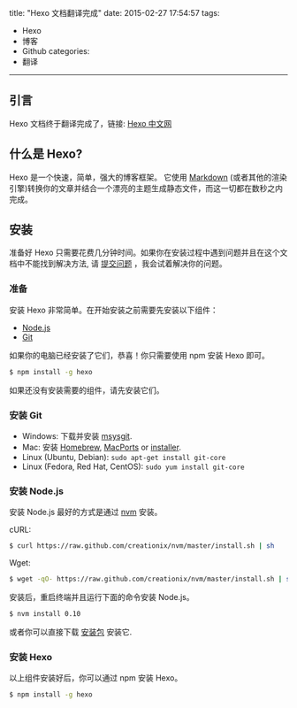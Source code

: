 title: "Hexo 文档翻译完成"
date: 2015-02-27 17:54:57
tags:
- Hexo
- 博客
- Github
categories: 
- 翻译

---

## 引言

Hexo 文档终于翻译完成了，链接: [Hexo 中文网](http://www.liuzhixiang.com/hexo_site_cn/)

## 什么是 Hexo?

Hexo 是一个快速，简单，强大的博客框架。 它使用 [Markdown](http://daringfireball.net/projects/markdown/)  (或者其他的渲染引擎)转换你的文章并结合一个漂亮的主题生成静态文件，而这一切都在数秒之内完成。

## 安装

准备好 Hexo 只需要花费几分钟时间。如果你在安装过程中遇到问题并且在这个文档中不能找到解决方法, 请 [提交问题](https://github.com/hexojs/hexo/issues) ，我会试着解决你的问题。

### 准备

安装 Hexo 非常简单。在开始安装之前需要先安装以下组件：

- [Node.js](http://nodejs.org/)
- [Git](http://git-scm.com/)

如果你的电脑已经安装了它们，恭喜！你只需要使用 npm 安装 Hexo 即可。

``` bash
$ npm install -g hexo
```

如果还没有安装需要的组件，请先安装它们。

### 安装 Git

- Windows: 下载并安装 [msysgit](http://code.google.com/p/msysgit/).
- Mac: 安装 [Homebrew](http://mxcl.github.com/homebrew/), [MacPorts](http://www.macports.org/) or [installer](http://code.google.com/p/git-osx-installer/).
- Linux (Ubuntu, Debian): `sudo apt-get install git-core`
- Linux (Fedora, Red Hat, CentOS): `sudo yum install git-core`

### 安装 Node.js

安装 Node.js 最好的方式是通过 [nvm](https://github.com/creationix/nvm) 安装。

cURL:

``` bash
$ curl https://raw.github.com/creationix/nvm/master/install.sh | sh
```

Wget:

``` bash
$ wget -qO- https://raw.github.com/creationix/nvm/master/install.sh | sh
```

安装后，重启终端并且运行下面的命令安装 Node.js。

``` bash
$ nvm install 0.10
```

或者你可以直接下载 [安装包](http://nodejs.org/) 安装它.

### 安装 Hexo

以上组件安装好后，你可以通过 npm 安装 Hexo。

``` bash
$ npm install -g hexo
```
